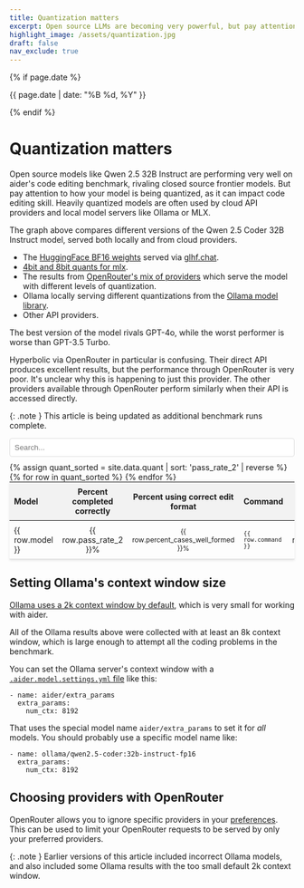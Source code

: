 ```yaml
---
title: Quantization matters
excerpt: Open source LLMs are becoming very powerful, but pay attention to how you (or your provider) is quantizing the model. It can affect code editing skill.
highlight_image: /assets/quantization.jpg
draft: false
nav_exclude: true
---
```

{% if page.date %}
<p class="post-date">{{ page.date | date: "%B %d, %Y" }}</p>
{% endif %}

# Quantization matters

Open source models like Qwen 2.5 32B Instruct are performing very well on
aider's code editing benchmark, rivaling closed source frontier models.
But pay attention to how your model is being quantized, as it
can impact code editing skill.
Heavily quantized models are often used by cloud API providers
and local model servers like Ollama or MLX.


The graph above compares different versions of the Qwen 2.5 Coder 32B Instruct model,
served both locally and from cloud providers.

- The [HuggingFace BF16 weights](https://huggingface.co/Qwen/Qwen2.5-Coder-32B-Instruct) served via [glhf.chat](https://glhf.chat).
- [4bit and 8bit quants for mlx](https://t.co/cwX3DYX35D).
- The results from [OpenRouter's mix of providers](https://openrouter.ai/qwen/qwen-2.5-coder-32b-instruct/providers) which serve the model with different levels of quantization.
- Ollama locally serving different quantizations from the [Ollama model library](https://ollama.com/library/qwen2.5-coder:32b-instruct-q4_K_M).
- Other API providers.

The best version of the model rivals GPT-4o, while the worst performer
is worse than GPT-3.5 Turbo.

Hyperbolic via OpenRouter in particular is confusing.
Their direct API produces excellent results, but the performance
through OpenRouter is very poor.
It's unclear why this is happening to just this provider.
The other providers available through OpenRouter perform similarly
when their API is accessed directly.

{: .note }
This article is being updated as additional benchmark runs complete.

<canvas id="quantChart" width="800" height="600" style="margin: 20px 0"></canvas>
<script src="https://cdn.jsdelivr.net/npm/chart.js"></script>
<script>
{% include quant-chart.js %}
</script>

<input type="text" id="quantSearchInput" placeholder="Search..." style="width: 100%; max-width: 800px; margin: 10px auto; padding: 8px; display: block; border: 1px solid #ddd; border-radius: 4px;">

<table style="width: 100%; max-width: 800px; margin: auto; border-collapse: collapse; box-shadow: 0 2px 4px rgba(0,0,0,0.1); font-size: 14px;">
  <thead style="background-color: #f2f2f2;">
    <tr>
      <th style="padding: 8px; text-align: left;">Model</th>
      <th style="padding: 8px; text-align: center;">Percent completed correctly</th>
      <th style="padding: 8px; text-align: center;">Percent using correct edit format</th>
      <th style="padding: 8px; text-align: left;">Command</th>
      <th style="padding: 8px; text-align: center;">Edit format</th>
    </tr>
  </thead>
  <tbody>
    {% assign quant_sorted = site.data.quant | sort: 'pass_rate_2' | reverse %}
    {% for row in quant_sorted %}
      <tr style="border-bottom: 1px solid #ddd;">
        <td style="padding: 8px;">{{ row.model }}</td>
        <td style="padding: 8px; text-align: center;">{{ row.pass_rate_2 }}%</td>
        <td style="padding: 8px; text-align: center;">{{ row.percent_cases_well_formed }}%</td>
        <td style="padding: 8px;"><code>{{ row.command }}</code></td>
        <td style="padding: 8px; text-align: center;">{{ row.edit_format }}</td>
      </tr>
    {% endfor %}
  </tbody>
</table>

<style>
  tr.selected {
    color: #0056b3;
  }
  table {
    table-layout: fixed;
  }
  td, th {
    word-wrap: break-word;
    overflow-wrap: break-word;
  }
  td:nth-child(3), td:nth-child(4) {
    font-size: 12px;
  }
</style>

<script>
document.getElementById('quantSearchInput').addEventListener('keyup', function() {
    var input = this.value.toLowerCase();
    var rows = document.querySelectorAll('tbody tr');
    
    rows.forEach(function(row) {
        var text = row.textContent.toLowerCase();
        if(text.includes(input)) {
            row.style.display = '';
            row.classList.add('selected');
        } else {
            row.style.display = 'none';
            row.classList.remove('selected');
        }
    });
});
</script>

## Setting Ollama's context window size

[Ollama uses a 2k context window by default](https://github.com/ollama/ollama/blob/main/docs/faq.md#how-can-i-specify-the-context-window-size),
which is very small for working with aider.

All of the Ollama results above were collected with at least an 8k context window, which
is large enough to attempt all the coding problems in the benchmark.

You can set the Ollama server's context window with a 
[`.aider.model.settings.yml` file](https://aider.chat/docs/config/adv-model-settings.html#model-settings)
like this:

```
- name: aider/extra_params
  extra_params:
    num_ctx: 8192
```

That uses the special model name `aider/extra_params` to set it for *all* models. You should probably use a specific model name like:

```
- name: ollama/qwen2.5-coder:32b-instruct-fp16
  extra_params:
    num_ctx: 8192
```

## Choosing providers with OpenRouter

OpenRouter allows you to ignore specific providers in your
[preferences](https://openrouter.ai/settings/preferences).
This can be used to limit your OpenRouter requests to be
served by only your preferred providers.

{: .note }
Earlier versions of this article included incorrect Ollama models,
and also included some Ollama results with the too small default 2k
context window.
